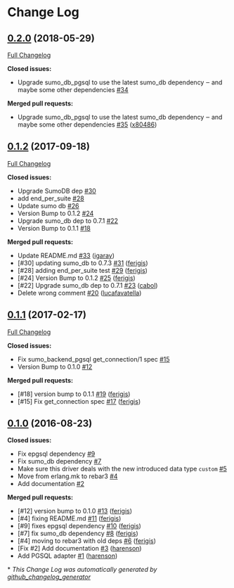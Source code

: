 # Change Log

## [0.2.0](https://github.com/inaka/sumo_db_pgsql/tree/0.2.0) (2018-05-29)
[Full Changelog](https://github.com/inaka/sumo_db_pgsql/compare/0.1.2...0.2.0)

**Closed issues:**

- Upgrade sumo\_db\_pgsql to use the latest sumo\_db dependency ‒ and maybe some other dependencies [\#34](https://github.com/inaka/sumo_db_pgsql/issues/34)

**Merged pull requests:**

- Upgrade sumo\_db\_pgsql to use the latest sumo\_db dependency ‒ and maybe some other dependencies [\#35](https://github.com/inaka/sumo_db_pgsql/pull/35) ([x80486](https://github.com/x80486))

## [0.1.2](https://github.com/inaka/sumo_db_pgsql/tree/0.1.2) (2017-09-18)
[Full Changelog](https://github.com/inaka/sumo_db_pgsql/compare/0.1.1...0.1.2)

**Closed issues:**

- Upgrade SumoDB dep [\#30](https://github.com/inaka/sumo_db_pgsql/issues/30)
- add end\_per\_suite [\#28](https://github.com/inaka/sumo_db_pgsql/issues/28)
- Update sumo db [\#26](https://github.com/inaka/sumo_db_pgsql/issues/26)
- Version Bump to 0.1.2 [\#24](https://github.com/inaka/sumo_db_pgsql/issues/24)
- Upgrade sumo\_db dep to 0.7.1 [\#22](https://github.com/inaka/sumo_db_pgsql/issues/22)
- Version Bump to 0.1.1 [\#18](https://github.com/inaka/sumo_db_pgsql/issues/18)

**Merged pull requests:**

- Update README.md [\#33](https://github.com/inaka/sumo_db_pgsql/pull/33) ([igaray](https://github.com/igaray))
- \[\#30\] updating sumo\_db to 0.7.3 [\#31](https://github.com/inaka/sumo_db_pgsql/pull/31) ([ferigis](https://github.com/ferigis))
- \[\#28\] adding end\_per\_suite test [\#29](https://github.com/inaka/sumo_db_pgsql/pull/29) ([ferigis](https://github.com/ferigis))
- \[\#24\] Version Bump to 0.1.2 [\#25](https://github.com/inaka/sumo_db_pgsql/pull/25) ([ferigis](https://github.com/ferigis))
- \[\#22\] Upgrade sumo\_db dep to 0.7.1 [\#23](https://github.com/inaka/sumo_db_pgsql/pull/23) ([cabol](https://github.com/cabol))
- Delete wrong comment [\#20](https://github.com/inaka/sumo_db_pgsql/pull/20) ([lucafavatella](https://github.com/lucafavatella))

## [0.1.1](https://github.com/inaka/sumo_db_pgsql/tree/0.1.1) (2017-02-17)
[Full Changelog](https://github.com/inaka/sumo_db_pgsql/compare/0.1.0...0.1.1)

**Closed issues:**

- Fix sumo\_backend\_pgsql get\_connection/1 spec [\#15](https://github.com/inaka/sumo_db_pgsql/issues/15)
- Version Bump to 0.1.0 [\#12](https://github.com/inaka/sumo_db_pgsql/issues/12)

**Merged pull requests:**

- \[\#18\] version bump to 0.1.1 [\#19](https://github.com/inaka/sumo_db_pgsql/pull/19) ([ferigis](https://github.com/ferigis))
- \[\#15\] Fix get\_connection spec [\#17](https://github.com/inaka/sumo_db_pgsql/pull/17) ([ferigis](https://github.com/ferigis))

## [0.1.0](https://github.com/inaka/sumo_db_pgsql/tree/0.1.0) (2016-08-23)
**Closed issues:**

- Fix epgsql dependency [\#9](https://github.com/inaka/sumo_db_pgsql/issues/9)
- Fix sumo\_db dependency [\#7](https://github.com/inaka/sumo_db_pgsql/issues/7)
- Make sure this driver deals with the new introduced data type `custom` [\#5](https://github.com/inaka/sumo_db_pgsql/issues/5)
- Move from erlang.mk to rebar3 [\#4](https://github.com/inaka/sumo_db_pgsql/issues/4)
- Add documentation [\#2](https://github.com/inaka/sumo_db_pgsql/issues/2)

**Merged pull requests:**

- \[\#12\] version bump to 0.1.0 [\#13](https://github.com/inaka/sumo_db_pgsql/pull/13) ([ferigis](https://github.com/ferigis))
- \[\#4\] fixing README.md [\#11](https://github.com/inaka/sumo_db_pgsql/pull/11) ([ferigis](https://github.com/ferigis))
- \[\#9\] fixes epgsql dependency [\#10](https://github.com/inaka/sumo_db_pgsql/pull/10) ([ferigis](https://github.com/ferigis))
- \[\#7\] fix sumo\_db dependency [\#8](https://github.com/inaka/sumo_db_pgsql/pull/8) ([ferigis](https://github.com/ferigis))
- \[\#4\] moving to rebar3 with old deps [\#6](https://github.com/inaka/sumo_db_pgsql/pull/6) ([ferigis](https://github.com/ferigis))
- \[Fix \#2\] Add documentation [\#3](https://github.com/inaka/sumo_db_pgsql/pull/3) ([harenson](https://github.com/harenson))
- Add PGSQL adapter [\#1](https://github.com/inaka/sumo_db_pgsql/pull/1) ([harenson](https://github.com/harenson))



\* *This Change Log was automatically generated by [github_changelog_generator](https://github.com/skywinder/Github-Changelog-Generator)*